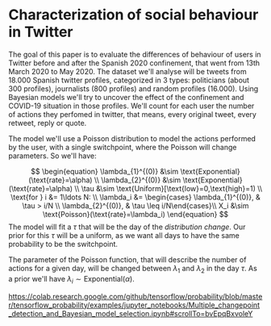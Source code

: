 # Characterization of social behaviour in Twitter

The goal of this paper is to evaluate the differences of behaviour of users in Twitter before and after the Spanish 2020 confinement, that went from 13th March 2020 to May 2020. The dataset we'll analyse will be tweets from 18.000 Spanish twitter profiles, categorized in 3 types: politicians (about 300 profiles), journalists (800 profiles) and random profiles (16.000). Using Bayesian models we'll try to uncover the effect of the confinement and COVID-19 situation in those profiles. We'll count for each user the number of actions they perfomed in twitter, that means, every original tweet, every retweet, reply or quote.

The model we'll use a Poisson distribution to model the actions performed by the user, with a single switchpoint, where the Poisson will change parameters. So we'll have:

$$
\begin{equation} 
\lambda_{1}^{(0)} &\sim \text{Exponential}(\text{rate}=\alpha) \\
\lambda_{2}^{(0)} &\sim \text{Exponential}(\text{rate}=\alpha) \\
\tau &\sim \text{Uniform}[\text{low}=0,\text{high}=1) \\
\text{for }  i &= 1\ldots N: \\
\lambda_i &= \begin{cases} \lambda_{1}^{(0)}, & \tau > i/N \\ \lambda_{2}^{(0)}, &   \tau \leq i/N\end{cases}\\
 X_i &\sim \text{Poisson}(\text{rate}=\lambda_i)
\end{equation}
$$
The model will fit a $\tau$ that will be the day of the _distribution change_. Our prior for this $\tau$ will be a uniform, as we want all days to have the same probability to be the switchpoint.

The parameter of the Poisson function, that will describe the number of actions for a given day, will be changed between $\lambda_1$ and $\lambda_2$ in the day $\tau$. As a prior we'll have $\lambda_i\sim \text{Exponential}(\alpha)$. 

https://colab.research.google.com/github/tensorflow/probability/blob/master/tensorflow_probability/examples/jupyter_notebooks/Multiple_changepoint_detection_and_Bayesian_model_selection.ipynb#scrollTo=bvEpqBxvoleY
<!--stackedit_data:
eyJoaXN0b3J5IjpbMTg2ODgwNjg3Nl19
-->
